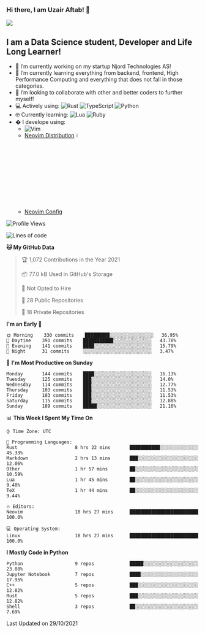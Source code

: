 ### Hi there, I am Uzair Aftab! 👋

<img src="https://github-readme-stats.vercel.app/api?username=uzaaft&count_private=true&show_icons=true&theme=radical">


## I am a Data Science student, Developer and Life Long Learner!
- 🔭 I’m currently working on my startup Njord Technologies AS!
- 🌱 I’m currently learning everything from backend, frontend, High Performance Computing and everything that does not fall in those categories.
- 👯 I’m looking to collaborate with other and better coders to further myself!
- 💻 Actively using: <img alt="Rust" src="https://img.shields.io/badge/rust-%23000000.svg?style=for-the-badge&logo=rust&logoColor=white"/> <img alt="TypeScript" src="https://img.shields.io/badge/typescript-%23007ACC.svg?style=for-the-badge&logo=typescript&logoColor=white"/> <img alt="Python" src="https://img.shields.io/badge/python-%2314354C.svg?style=for-the-badge&logo=python&logoColor=white"/>
- 🤓 Currently learning: <img alt="Lua" src="https://img.shields.io/badge/lua-%232C2D72.svg?style=for-the-badge&logo=lua&logoColor=white"/>  <img alt="Ruby" src="https://img.shields.io/badge/ruby-%232C2D72.svg?style=for-the-badge&logo=ruby&logoColor=white"/>  
- � I develope using: 
  -  <img alt="Vim" src="https://img.shields.io/badge/VIM-%2311AB00.svg?style=for-the-badge&logo=vim&logoColor=white"/>
  -  [Neovim Distribution](https://github.com/LunarVim/LunarVim) <img alt="LunarVim" src="https://www.lunarvim.org/assets/lunarvim_logo.png" width="5%"/>
  -  [Neovim Config](https://github.com/Uzaaft/lvim_abz)
  
<!--START_SECTION:waka-->
![Profile Views](http://img.shields.io/badge/Profile%20Views-35-blue)

![Lines of code](https://img.shields.io/badge/From%20Hello%20World%20I%27ve%20Written-1.9%20million%20lines%20of%20code-blue)

**🐱 My GitHub Data** 

> 🏆 1,072 Contributions in the Year 2021
 > 
> 📦 77.0 kB Used in GitHub's Storage 
 > 
> 🚫 Not Opted to Hire
 > 
> 📜 28 Public Repositories 
 > 
> 🔑 18 Private Repositories  
 > 
**I'm an Early 🐤** 

```text
🌞 Morning    330 commits    █████████░░░░░░░░░░░░░░░░   36.95% 
🌆 Daytime    391 commits    ███████████░░░░░░░░░░░░░░   43.78% 
🌃 Evening    141 commits    ████░░░░░░░░░░░░░░░░░░░░░   15.79% 
🌙 Night      31 commits     ░░░░░░░░░░░░░░░░░░░░░░░░░   3.47%

```
📅 **I'm Most Productive on Sunday** 

```text
Monday       144 commits    ████░░░░░░░░░░░░░░░░░░░░░   16.13% 
Tuesday      125 commits    ███░░░░░░░░░░░░░░░░░░░░░░   14.0% 
Wednesday    114 commits    ███░░░░░░░░░░░░░░░░░░░░░░   12.77% 
Thursday     103 commits    ███░░░░░░░░░░░░░░░░░░░░░░   11.53% 
Friday       103 commits    ███░░░░░░░░░░░░░░░░░░░░░░   11.53% 
Saturday     115 commits    ███░░░░░░░░░░░░░░░░░░░░░░   12.88% 
Sunday       189 commits    █████░░░░░░░░░░░░░░░░░░░░   21.16%

```


📊 **This Week I Spent My Time On** 

```text
⌚︎ Time Zone: UTC

💬 Programming Languages: 
Rust                     8 hrs 22 mins       ███████████░░░░░░░░░░░░░░   45.33% 
Markdown                 2 hrs 13 mins       ███░░░░░░░░░░░░░░░░░░░░░░   12.06% 
Other                    1 hr 57 mins        ██░░░░░░░░░░░░░░░░░░░░░░░   10.59% 
Lua                      1 hr 45 mins        ██░░░░░░░░░░░░░░░░░░░░░░░   9.48% 
TeX                      1 hr 44 mins        ██░░░░░░░░░░░░░░░░░░░░░░░   9.44%

🔥 Editors: 
Neovim                   18 hrs 27 mins      █████████████████████████   100.0%

💻 Operating System: 
Linux                    18 hrs 27 mins      █████████████████████████   100.0%

```

**I Mostly Code in Python** 

```text
Python                   9 repos             █████░░░░░░░░░░░░░░░░░░░░   23.08% 
Jupyter Notebook         7 repos             ████░░░░░░░░░░░░░░░░░░░░░   17.95% 
C++                      5 repos             ███░░░░░░░░░░░░░░░░░░░░░░   12.82% 
Rust                     5 repos             ███░░░░░░░░░░░░░░░░░░░░░░   12.82% 
Shell                    3 repos             ██░░░░░░░░░░░░░░░░░░░░░░░   7.69%

```



 Last Updated on 29/10/2021
<!--END_SECTION:waka-->
